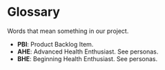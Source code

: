 # Glossary
Words that mean something in our project.

- **PBI**: Product Backlog Item. 
- **AHE**: Advanced Health Enthusiast. See personas.
- **BHE**: Beginning Health Enthusiast. See personas.